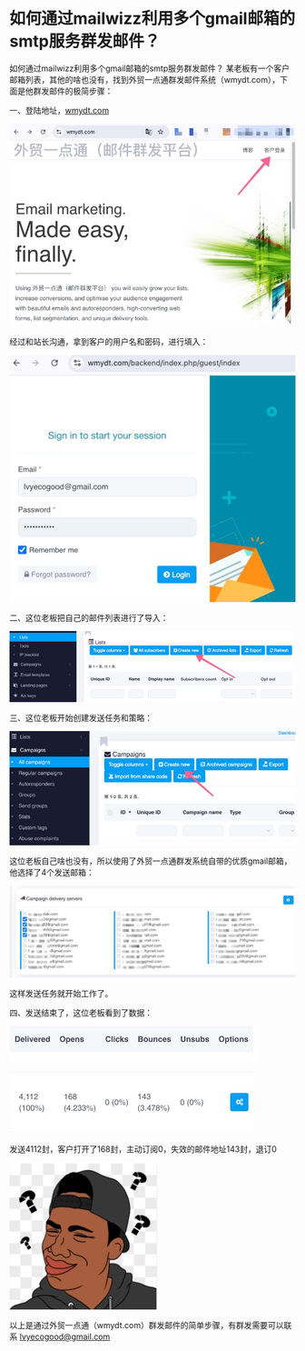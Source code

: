 # 如何通过mailwizz利用多个gmail邮箱的smtp服务群发邮件？
如何通过mailwizz利用多个gmail邮箱的smtp服务群发邮件？
某老板有一个客户邮箱列表，其他的啥也没有，找到外贸一点通群发邮件系统（wmydt.com），下面是他群发邮件的极简步骤：

一、登陆地址，[wmydt.com](https://wmydt.com)

![Image text](https://raw.githubusercontent.com/zhaoshengyun/mailwizz-bulk-gmail/refs/heads/main/image/%E7%99%BB%E9%99%86%E7%B3%BB%E7%BB%9F1-1.jpeg)

经过和站长沟通，拿到客户的用户名和密码，进行填入：

![Image text](https://raw.githubusercontent.com/zhaoshengyun/mailwizz-bulk-gmail/refs/heads/main/image/%E7%99%BB%E9%99%86%E7%B3%BB%E7%BB%9F2.jpeg)

二、这位老板把自己的邮件列表进行了导入：

![Image text](https://raw.githubusercontent.com/zhaoshengyun/mailwizz-bulk-gmail/refs/heads/main/image/%E7%AC%AC%E4%B8%80%E6%AD%A5%E5%88%9B%E5%BB%BAlist.jpeg)

三、这位老板开始创建发送任务和策略：

![Image text](https://raw.githubusercontent.com/zhaoshengyun/mailwizz-bulk-gmail/refs/heads/main/image/%E7%AC%AC%E4%BA%8C%E6%AD%A5%E5%88%9B%E5%BB%BAcampaigns.jpeg)

这位老板自己啥也没有，所以使用了外贸一点通群发系统自带的优质gmail邮箱，他选择了4个发送邮箱：

![Image text](https://raw.githubusercontent.com/zhaoshengyun/mailwizz-bulk-gmail/refs/heads/main/image/%E7%AC%AC%E4%BA%8C%E6%AD%A5%E9%80%89%E6%8B%A9%E5%8F%91%E9%80%81%E6%9C%8D%E5%8A%A1%E5%99%A8.jpeg)

这样发送任务就开始工作了。

四、发送结束了，这位老板看到了数据：

![Image text](https://raw.githubusercontent.com/zhaoshengyun/mailwizz-bulk-gmail/refs/heads/main/image/%E6%95%B0%E6%8D%AE1-1.jpeg)

![Image text](https://raw.githubusercontent.com/zhaoshengyun/mailwizz-bulk-gmail/refs/heads/main/image/%E6%95%B0%E6%8D%AE2.jpeg)

发送4112封，客户打开了168封，主动订阅0，失效的邮件地址143封，退订0

![Image text](https://raw.githubusercontent.com/zhaoshengyun/mailwizz-bulk-gmail/refs/heads/main/image/%E9%BB%91%E4%BA%BA%E9%97%AE%E5%8F%B7.jpeg)

以上是通过外贸一点通（wmydt.com）群发邮件的简单步骤，有群发需要可以联系 lvyecogood@gmail.com
